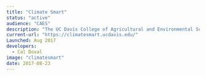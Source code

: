 ```yaml
---
title: "Climate Smart"
status: "active"
audience: "CAES"
description: "The UC Davis College of Agricultural and Environmental Sciences International Programs Office shares agricultural knowledge and information with the world. We conduct training and workshops, develop research & extension projects, advise on curriculum development, sponsor global programs, offer educational opportunities, and guide capacity building."
current-url: "https://climatesmart.ucdavis.edu/"
Launched: Aug 2017
developers:
  - Cal Doval
image: "climatesmart"
date: 2017-08-23
---
```

